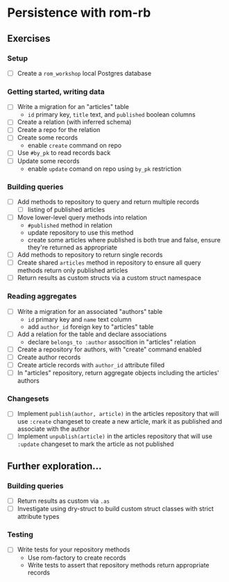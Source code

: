 # Persistence with rom-rb

## Exercises

### Setup

- [ ] Create a `rom_workshop` local Postgres database

### Getting started, writing data

- [ ] Write a migration for an "articles" table
  - `id` primary key, `title` text, and `published` boolean columns
- [ ] Create a relation (with inferred schema)
- [ ] Create a repo for the relation
- [ ] Create some records
  - enable `create` command on repo
- [ ] Use `#by_pk` to read records back
- [ ] Update some records
  - enable `update` comand on repo using `by_pk` restriction

### Building queries

- [ ] Add methods to repository to query and return multiple records
  - [ ] listing of published articles
- [ ] Move lower-level query methods into relation
  - `#published` method in relation
  - update repository to use this method
  - create some articles where published is both true and false, ensure they're returned as appropriate
- [ ] Add methods to repository to return single records
- [ ] Create shared `articles` method in repository to ensure all query methods return only published articles
- [ ] Return results as custom structs via a custom struct namespace

### Reading aggregates

- [ ] Write a migration for an associated "authors" table
  - `id` primary key and `name` text column
  - add `author_id` foreign key to "articles" table
- [ ] Add a relation for the table and declare associations
  - declare `belongs_to :author` assocition in "articles" relation
- [ ] Create a repository for authors, with "create" command enabled
- [ ] Create author records
- [ ] Create article records with `author_id` attribute filled
- [ ] In "articles" repository, return aggregate objects including the articles' authors

### Changesets

- [ ] Implement `publish(author, article)` in the articles repository that will use `:create` changeset to create a new article, mark it as published and associate with the author
- [ ] Implement `unpublish(article)` in the articles repository that will use `:update` changeset to mark the article as not published

## Further exploration...

### Building queries

- [ ] Return results as custom via `.as`
- [ ] Investigate using dry-struct to build custom struct classes with strict attribute types

### Testing

- [ ] Write tests for your repository methods
  - Use rom-factory to create records
  - Write tests to assert that repository methods return appropriate records
